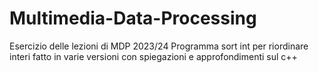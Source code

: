 # Multimedia-Data-Processing
Esercizio delle lezioni di MDP 2023/24
Programma sort int per riordinare interi fatto in varie versioni con spiegazioni e approfondimenti sul c++
